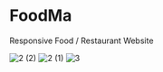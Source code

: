 # FoodMa
Responsive Food / Restaurant Website




![2 (2)](https://github.com/MaksymusPrime/FoodMa/assets/121817168/02c38002-a0ff-464c-a600-4b862a06b0c5)
![2 (1)](https://github.com/MaksymusPrime/FoodMa/assets/121817168/2c5eedb0-7003-422b-ab60-ba8fe8d19cf5)
![3](https://github.com/MaksymusPrime/FoodMa/assets/121817168/46cf805d-aa3b-4357-a9fc-b6e9a08dad77)
